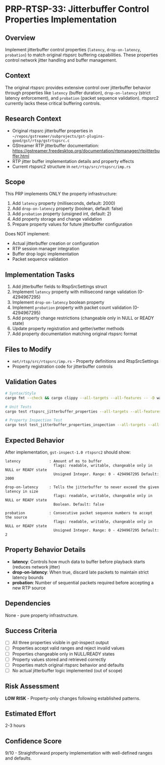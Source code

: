 # PRP-RTSP-33: Jitterbuffer Control Properties Implementation

## Overview
Implement jitterbuffer control properties (`latency`, `drop-on-latency`, `probation`) to match original rtspsrc buffering capabilities. These properties control network jitter handling and buffer management.

## Context
The original rtspsrc provides extensive control over jitterbuffer behavior through properties like `latency` (buffer duration), `drop-on-latency` (strict latency enforcement), and `probation` (packet sequence validation). rtspsrc2 currently lacks these critical buffering controls.

## Research Context
- Original rtspsrc jitterbuffer properties in `~/repos/gstreamer/subprojects/gst-plugins-good/gst/rtsp/gstrtspsrc.c`
- GStreamer RTP jitterbuffer documentation: https://gstreamer.freedesktop.org/documentation/rtpmanager/rtpjitterbuffer.html
- RTP jitter buffer implementation details and property effects
- Current rtspsrc2 structure in `net/rtsp/src/rtspsrc/imp.rs`

## Scope
This PRP implements ONLY the property infrastructure:
1. Add `latency` property (milliseconds, default: 2000)
2. Add `drop-on-latency` property (boolean, default: false)  
3. Add `probation` property (unsigned int, default: 2)
4. Add property storage and change validation
5. Prepare property values for future jitterbuffer configuration

Does NOT implement:
- Actual jitterbuffer creation or configuration
- RTP session manager integration  
- Buffer drop logic implementation
- Packet sequence validation

## Implementation Tasks
1. Add jitterbuffer fields to RtspSrcSettings struct
2. Implement `latency` property with millisecond range validation (0-4294967295)
3. Implement `drop-on-latency` boolean property
4. Implement `probation` property with packet count validation (0-4294967295) 
5. Add property change restrictions (changeable only in NULL or READY state)
6. Update property registration and getter/setter methods
7. Add property documentation matching original rtspsrc format

## Files to Modify
- `net/rtsp/src/rtspsrc/imp.rs` - Property definitions and RtspSrcSettings
- Property registration code for jitterbuffer controls

## Validation Gates
```bash
# Syntax/Style
cargo fmt --check && cargo clippy --all-targets --all-features -- -D warnings

# Unit Tests
cargo test rtspsrc_jitterbuffer_properties --all-targets --all-features -- --nocapture

# Property Inspection Test
cargo test test_jitterbuffer_properties_inspection --all-targets --all-features -- --nocapture
```

## Expected Behavior
After implementation, `gst-inspect-1.0 rtspsrc2` should show:
```
latency             : Amount of ms to buffer
                      flags: readable, writable, changeable only in NULL or READY state
                      Unsigned Integer. Range: 0 - 4294967295 Default: 2000

drop-on-latency     : Tells the jitterbuffer to never exceed the given latency in size  
                      flags: readable, writable, changeable only in NULL or READY state
                      Boolean. Default: false

probation           : Consecutive packet sequence numbers to accept the source
                      flags: readable, writable, changeable only in NULL or READY state  
                      Unsigned Integer. Range: 0 - 4294967295 Default: 2
```

## Property Behavior Details
- **latency**: Controls how much data to buffer before playback starts (reduces network jitter)
- **drop-on-latency**: When true, discard late packets to maintain strict latency bounds
- **probation**: Number of sequential packets required before accepting a new RTP source

## Dependencies
None - pure property infrastructure.

## Success Criteria
- [ ] All three properties visible in gst-inspect output
- [ ] Properties accept valid ranges and reject invalid values
- [ ] Properties changeable only in NULL/READY states
- [ ] Property values stored and retrieved correctly
- [ ] Properties match original rtspsrc behavior and defaults
- [ ] No actual jitterbuffer logic implemented (out of scope)

## Risk Assessment
**LOW RISK** - Property-only changes following established patterns.

## Estimated Effort
2-3 hours

## Confidence Score
9/10 - Straightforward property implementation with well-defined ranges and defaults.